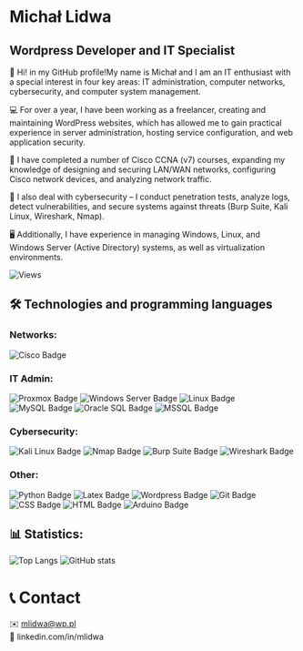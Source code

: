 # Michał Lidwa

## Wordpress Developer and IT Specialist

👋 Hi! in my GitHub profile!My name is Michał and I am an IT enthusiast with a special interest in four key areas: IT administration, computer networks, cybersecurity, and computer system management. 


💻 For over a year, I have been working as a freelancer, creating and maintaining WordPress websites, which has allowed me to gain practical experience in server administration, hosting service configuration, and web application security.


🧠 I have completed a number of Cisco CCNA (v7) courses, expanding my knowledge of designing and securing LAN/WAN networks, configuring Cisco network devices, and analyzing network traffic.


🔐 I also deal with cybersecurity – I conduct penetration tests, analyze logs, detect vulnerabilities, and secure systems against threats (Burp Suite, Kali Linux, Wireshark, Nmap).


🖥️ Additionally, I have experience in managing Windows, Linux, and Windows Server (Active Directory) systems, as well as virtualization environments.


![Views](https://komarev.com/ghpvc/?username=Majkel14xd&style=flat-square)  

## 🛠 Technologies and programming languages

### Networks:
![Cisco Badge](https://img.shields.io/badge/Cisco-Networking-blue?style=for-the-badge&logo=cisco&logoColor=white)

### IT Admin:
![Proxmox Badge](https://img.shields.io/badge/Proxmox-Virtualization-E57000?style=for-the-badge&logo=proxmox&logoColor=white)
![Windows Server Badge](https://img.shields.io/badge/Windows%20Server-Administration-0078D6?style=for-the-badge&logo=windows&logoColor=white)
![Linux Badge](https://img.shields.io/badge/Linux-Administration-333333?style=for-the-badge&logo=linux&logoColor=white)
![MySQL Badge](https://img.shields.io/badge/MySQL-Database-4479A1?style=for-the-badge&logo=mysql&logoColor=white)
![Oracle SQL Badge](https://img.shields.io/badge/Oracle%20SQL-Database-F80000?style=for-the-badge&logo=oracle&logoColor=white)
![MSSQL Badge](https://img.shields.io/badge/MSSQL-Database-CC2927?style=for-the-badge&logo=microsoftsqlserver&logoColor=white)

### Cybersecurity:
![Kali Linux Badge](https://img.shields.io/badge/Kali%20Linux-Pentesting-557C94?style=for-the-badge&logo=kalilinux&logoColor=white)
![Nmap Badge](https://img.shields.io/badge/Nmap-Network%20Scanner-4F7AA7?style=for-the-badge&logo=nmap&logoColor=white)
![Burp Suite Badge](https://img.shields.io/badge/Burp%20Suite-Web%20Security-FF6F00?style=for-the-badge&logo=burpsuite&logoColor=white)
![Wireshark Badge](https://img.shields.io/badge/Wireshark-Network%20Analyzer-1679A7?style=for-the-badge&logo=wireshark&logoColor=white)

### Other:
![Python Badge](https://img.shields.io/badge/Python-Programming-3776AB?style=for-the-badge&logo=python&logoColor=white)
![Latex Badge](https://img.shields.io/badge/LaTeX-Documentation-008080?style=for-the-badge&logo=latex&logoColor=white)
![Wordpress Badge](https://img.shields.io/badge/WordPress-Web-21759B?style=for-the-badge&logo=wordpress&logoColor=white)
![Git Badge](https://img.shields.io/badge/Git-Version%20Control-F05032?style=for-the-badge&logo=git&logoColor=white)
![CSS Badge](https://img.shields.io/badge/CSS-Stylesheet-1572B6?style=for-the-badge&logo=css3&logoColor=white)
![HTML Badge](https://img.shields.io/badge/HTML-Markup-E34F26?style=for-the-badge&logo=html5&logoColor=white)
![Arduino Badge](https://img.shields.io/badge/Arduino-Electronics-00979D?style=for-the-badge&logo=arduino&logoColor=white)

## 📊 Statistics:
![Top Langs](https://github-readme-stats.vercel.app/api/top-langs/?username=Majkel14xd&layout=compact&theme=radical)
![GitHub stats](https://github-readme-stats.vercel.app/api?username=Majkel14xd&show_icons=true&theme=radical)

# 📞 Contact 
✉️ mlidwa@wp.pl  
💼 linkedin.com/in/mlidwa 

